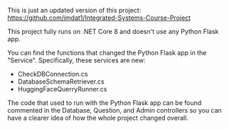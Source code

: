 This is just an updated version of this project: https://github.com/imdat1/Integrated-Systems-Course-Project

This project fully runs on .NET Core 8 and doesn't use any Python Flask app.

You can find the functions that changed the Python Flask app in the "Service". Specifically, these services are new:
- CheckDBConnection.cs
- DatabaseSchemaRetriever.cs
- HuggingFaceQuerryRunner.cs

The code that used to run with the Python Flask app can be found commented in the Database, Question, and Admin controllers so you can have a clearer idea of how the whole project changed overall.